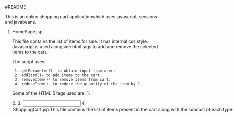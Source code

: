 #README

This is an online shopping cart applicationwhich uses javascript, sessions and javabeans.

1) HomePage.jsp

	This file contains the list of items for sale.
	It has internal css style.
	Javascript is used alongside html tags to add and remove the selected items to the cart.

	The script uses:

		1. getParameter()- to obtain input from user.
		2. addItem()- to add items to the cart.
		3. removeItem()- to remove items from cart.
		4. reduceItem()- to reduce the quantity of the item by 1.

	Some of the HTML 5 tags used are:
		1. <form>
		2. <table>
		3. <input>
		4. <option>


2) ShoppingCart.jsp

	This file contains the list of items present in the cart along with the subcost of each type of item and the total cost.
	It stores the input from HomePage.jsp in a beans file.
	The items are stored as an enumeration using gatEnumeration() and the subcost and cost is displayed using parseFloat().

	The HTML tags display the number of items using getNumberOfItems() and cost using getCost().

3) ShoppingCart.java

	It contains the following functions:

		1. addItem()
		2. reduceItem()
		3. removeItem()
		4. updateQuantity()
		5. getEnumeration()
		6. getCost()
		7. getNumberOfItems()

	These funcions are used in HomePage.jsp and ShoppingCart.jsp.



